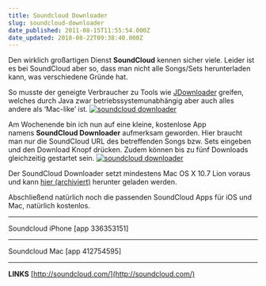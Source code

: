 ```yaml
---
title: Soundcloud Downloader
slug: soundcloud-downloader
date_published: 2011-08-15T11:55:54.000Z
date_updated: 2018-08-22T09:38:40.000Z
---
```


Den wirklich großartigen Dienst **SoundCloud** kennen sicher viele. Leider ist es bei SoundCloud aber so, dass man nicht alle Songs/Sets herunterladen kann, was verschiedene Gründe hat.

So musste der geneigte Verbraucher zu Tools wie [JDownloader](http://jdownloader.org/) greifen, welches durch Java zwar betriebssystemunabhängig aber auch alles andere als ‘Mac-like’ ist.
[![soundcloud downloader](//picdump.thafaker.de/2011/08/Bildschirmfoto-2011-08-15-um-12.52.35_thumb-580x330.png)](http://picdump.thafaker.de/2011/08/Bildschirmfoto-2011-08-15-um-12.52.35_thumb.png)

Am Wochenende bin ich nun auf eine kleine, kostenlose App namens **SoundCloud Downloader** aufmerksam geworden. Hier braucht man nur die SoundCloud URL des betreffenden Songs bzw. Sets eingeben und den Download Knopf drücken. Zudem können bis zu fünf Downloads gleichzeitig gestartet sein.
[![soundcloud downloader](//picdump.thafaker.de/2011/08/Bildschirmfoto-2011-08-15-um-12.53.11_thumb-580x256.png)](http://picdump.thafaker.de/2011/08/Bildschirmfoto-2011-08-15-um-12.53.11_thumb.png)

Der SoundCloud Downloader setzt mindestens Mac OS X 10.7 Lion voraus und kann [hier (archiviert)](http://web.archive.org/web/20110928015219/http://www.macupdate.com:80/app/mac/39855/soundcloud-downloader) herunter geladen werden.

Abschließend natürlich noch die passenden SoundCloud Apps für iOS und Mac, natürlich kostenlos.

---

Soundcloud iPhone
[app 336353151]

---

Soundcloud Mac
[app 412754595]

---

**LINKS**
[http://soundcloud.com/](http://soundcloud.com/)
